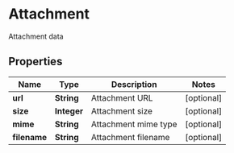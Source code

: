 

# Attachment

Attachment data
## Properties

Name | Type | Description | Notes
------------ | ------------- | ------------- | -------------
**url** | **String** | Attachment URL |  [optional]
**size** | **Integer** | Attachment size |  [optional]
**mime** | **String** | Attachment mime type |  [optional]
**filename** | **String** | Attachment filename |  [optional]



